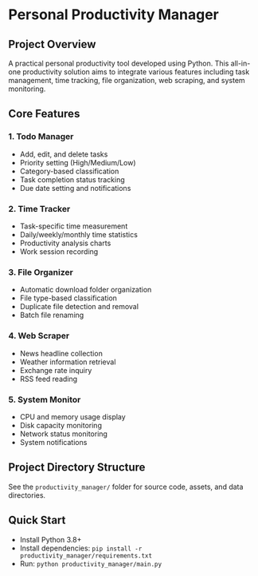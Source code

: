 # Personal Productivity Manager

## Project Overview

A practical personal productivity tool developed using Python. This all-in-one productivity solution aims to integrate various features including task management, time tracking, file organization, web scraping, and system monitoring.

## Core Features

### 1. Todo Manager
- Add, edit, and delete tasks
- Priority setting (High/Medium/Low)
- Category-based classification
- Task completion status tracking
- Due date setting and notifications

### 2. Time Tracker
- Task-specific time measurement
- Daily/weekly/monthly time statistics
- Productivity analysis charts
- Work session recording

### 3. File Organizer
- Automatic download folder organization
- File type-based classification
- Duplicate file detection and removal
- Batch file renaming

### 4. Web Scraper
- News headline collection
- Weather information retrieval
- Exchange rate inquiry
- RSS feed reading

### 5. System Monitor
- CPU and memory usage display
- Disk capacity monitoring
- Network status monitoring
- System notifications

## Project Directory Structure

See the `productivity_manager/` folder for source code, assets, and data directories.

## Quick Start

- Install Python 3.8+
- Install dependencies: `pip install -r productivity_manager/requirements.txt`
- Run: `python productivity_manager/main.py`

